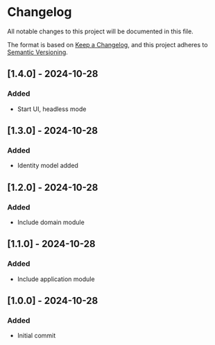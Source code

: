 # Changelog

All notable changes to this project will be documented in this file.

The format is based on [Keep a Changelog](https://keepachangelog.com/en/1.1.0/),
and this project adheres to [Semantic Versioning](https://semver.org/spec/v2.0.0.html).

## [1.4.0] - 2024-10-28

### Added

- Start UI, headless mode

## [1.3.0] - 2024-10-28

### Added

- Identity model added

## [1.2.0] - 2024-10-28

### Added

- Include domain module

## [1.1.0] - 2024-10-28

### Added

- Include application module

## [1.0.0] - 2024-10-28

### Added

- Initial commit
